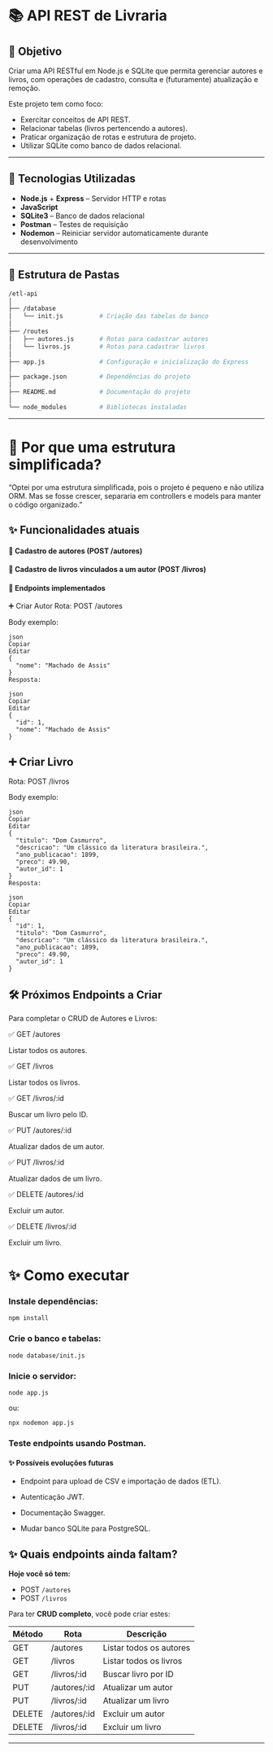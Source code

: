 # 📚 API REST de Livraria

## 🎯 Objetivo

Criar uma API RESTful em Node.js e SQLite que permita gerenciar autores e livros, com operações de cadastro, consulta e (futuramente) atualização e remoção.

Este projeto tem como foco:
- Exercitar conceitos de API REST.
- Relacionar tabelas (livros pertencendo a autores).
- Praticar organização de rotas e estrutura de projeto.
- Utilizar SQLite como banco de dados relacional.

---

## 🚀 Tecnologias Utilizadas

- **Node.js** + **Express** – Servidor HTTP e rotas
- **JavaScript**
- **SQLite3** – Banco de dados relacional
- **Postman** – Testes de requisição
- **Nodemon** – Reiniciar servidor automaticamente durante desenvolvimento

---

## 📁 Estrutura de Pastas

```bash
/etl-api  
│
├── /database          
│   └── init.js          # Criação das tabelas do banco
│
├── /routes
│   ├── autores.js       # Rotas para cadastrar autores
│   └── livros.js        # Rotas para cadastrar livros
│
├── app.js               # Configuração e inicialização do Express
│
├── package.json         # Dependências do projeto
│
├── README.md            # Documentação do projeto
│
└── node_modules         # Bibliotecas instaladas
```

---
# 🧠 Por que uma estrutura simplificada?
“Optei por uma estrutura simplificada, pois o projeto é pequeno e não utiliza ORM. Mas se fosse crescer, separaria em controllers e models para manter o código organizado.”

## ✨ Funcionalidades atuais
#### 📌 Cadastro de autores (POST /autores)

#### 📌 Cadastro de livros vinculados a um autor (POST /livros)

#### 📌 Endpoints implementados
➕ Criar Autor
Rota: POST /autores

Body exemplo:

```
json
Copiar
Editar
{
  "nome": "Machado de Assis"
}
Resposta:

json
Copiar
Editar
{
  "id": 1,
  "nome": "Machado de Assis"
}
```

## ➕ Criar Livro
Rota: POST /livros

Body exemplo:

```
json
Copiar
Editar
{
  "titulo": "Dom Casmurro",
  "descricao": "Um clássico da literatura brasileira.",
  "ano_publicacao": 1899,
  "preco": 49.90,
  "autor_id": 1
}
Resposta:

json
Copiar
Editar
{
  "id": 1,
  "titulo": "Dom Casmurro",
  "descricao": "Um clássico da literatura brasileira.",
  "ano_publicacao": 1899,
  "preco": 49.90,
  "autor_id": 1
}
```

## 🛠 Próximos Endpoints a Criar
Para completar o CRUD de Autores e Livros:

✅ GET /autores

Listar todos os autores.

✅ GET /livros

Listar todos os livros.

✅ GET /livros/:id

Buscar um livro pelo ID.

✅ PUT /autores/:id

Atualizar dados de um autor.

✅ PUT /livros/:id

Atualizar dados de um livro.

✅ DELETE /autores/:id

Excluir um autor.

✅ DELETE /livros/:id

Excluir um livro.

# ✨ Como executar
### Instale dependências:

```
npm install
```
### Crie o banco e tabelas:

```
node database/init.js
```

### Inicie o servidor:

```
node app.js
```
ou:

```
npx nodemon app.js
```
### Teste endpoints usando Postman.

#### ✨ Possíveis evoluções futuras
- Endpoint para upload de CSV e importação de dados (ETL).

- Autenticação JWT.

- Documentação Swagger.

- Mudar banco SQLite para PostgreSQL.


## ✨ Quais endpoints ainda faltam?

**Hoje você só tem:**
- POST `/autores`
- POST `/livros`

Para ter **CRUD completo**, você pode criar estes:

| Método | Rota               | Descrição                           |
|--------|--------------------|-------------------------------------|
| GET    | /autores           | Listar todos os autores            |
| GET    | /livros            | Listar todos os livros             |
| GET    | /livros/:id        | Buscar livro por ID                |
| PUT    | /autores/:id       | Atualizar um autor                 |
| PUT    | /livros/:id        | Atualizar um livro                 |
| DELETE | /autores/:id       | Excluir um autor                   |
| DELETE | /livros/:id        | Excluir um livro                   |

---

